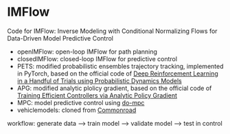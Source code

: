 # IMFlow
Code for IMFlow: Inverse Modeling with Conditional Normalizing Flows for Data-Driven Model Predictive Control

- openIMFlow: open-loop IMFlow for path planning
- closedIMFlow: closed-loop IMFlow for predictive control 
- PETS: modified probabilistic ensembles trajectory tracking, implemented in PyTorch, based on the official code of [Deep Reinforcement Learning in a Handful of Trials using Probabilistic Dynamics Models](https://github.com/kchua/handful-of-trials)
- APG: modified analytic plolicy gradient, based on the official code of [Training Efficient Controllers via Analytic Policy Gradient](https://github.com/lis-epfl/apg_trajectory_tracking)
- MPC: model predictive control using [do-mpc](https://github.com/do-mpc/do-mpc)
- vehiclemodels: cloned from [Commonroad](https://gitlab.lrz.de/tum-cps/commonroad-vehicle-models/-/tree/master/PYTHON?ref_type=heads)

workflow: generate data --> train model --> validate model --> test in control